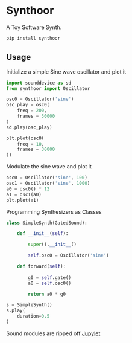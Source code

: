 # Synthoor

A Toy Software Synth.


```sh
pip install synthoor
```


## Usage

Initialize a simple Sine wave oscillator and plot it

```python
import sounddevice as sd
from synthoor import Oscillator

osc0 = Oscillator('sine')
osc_play = osc0(
    freq = 200,
    frames = 30000
)
sd.play(osc_play)

plt.plot(osc0(
    freq = 10,
    frames = 30000
))
```


Modulate the sine wave and plot it

```python
osc0 = Oscillator('sine', 100)
osc1 = Oscillator('sine', 1000)
a0 = osc0() * 12
a1 = osc1(a0)
plt.plot(a1)
```

Programming Synthesizers as Classes

```python
class SimpleSynth(GatedSound):

    def __init__(self):

        super().__init__()

        self.osc0 = Oscillator('sine')

    def forward(self):
        
        g0 = self.gate()
        a0 = self.osc0()

        return a0 * g0

s = SimpleSynth()
s.play(
    duration=0.5
)
```

Sound modules are ripped off [Jupylet](https://github.com/nir/jupylet/)
